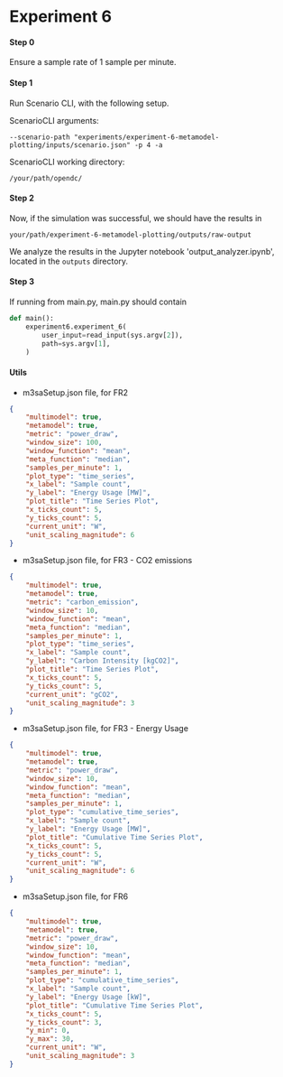 # Experiment 6

#### Step 0
Ensure a sample rate of 1 sample per minute.

#### Step 1
Run Scenario CLI, with the following setup.

ScenarioCLI arguments:
```
--scenario-path "experiments/experiment-6-metamodel-plotting/inputs/scenario.json" -p 4 -a
```

ScenarioCLI working directory:
```
/your/path/opendc/
```

#### Step 2
Now, if the simulation was successful, we should have the results in 
```
your/path/experiment-6-metamodel-plotting/outputs/raw-output
```

We analyze the results in the Jupyter notebook 'output_analyzer.ipynb', located in the ```outputs``` directory.

#### Step 3
If running from main.py, main.py should contain
```python
def main():
    experiment6.experiment_6(
        user_input=read_input(sys.argv[2]),
        path=sys.argv[1],
    )
```

#### Utils

- m3saSetup.json file, for FR2
```json
{
    "multimodel": true,
    "metamodel": true,
    "metric": "power_draw",
    "window_size": 100,
    "window_function": "mean",
    "meta_function": "median",
    "samples_per_minute": 1,
    "plot_type": "time_series",
    "x_label": "Sample count",
    "y_label": "Energy Usage [MW]",
    "plot_title": "Time Series Plot",
    "x_ticks_count": 5,
    "y_ticks_count": 5,
    "current_unit": "W",
    "unit_scaling_magnitude": 6
}
```

- m3saSetup.json file, for FR3 - CO2 emissions
```json
{
    "multimodel": true,
    "metamodel": true,
    "metric": "carbon_emission",
    "window_size": 10,
    "window_function": "mean",
    "meta_function": "median",
    "samples_per_minute": 1,
    "plot_type": "time_series",
    "x_label": "Sample count",
    "y_label": "Carbon Intensity [kgCO2]",
    "plot_title": "Time Series Plot",
    "x_ticks_count": 5,
    "y_ticks_count": 5,
    "current_unit": "gCO2",
    "unit_scaling_magnitude": 3
}

```

- m3saSetup.json file, for FR3 - Energy Usage
```json
{
    "multimodel": true,
    "metamodel": true,
    "metric": "power_draw",
    "window_size": 10,
    "window_function": "mean",
    "meta_function": "median",
    "samples_per_minute": 1,
    "plot_type": "cumulative_time_series",
    "x_label": "Sample count",
    "y_label": "Energy Usage [MW]",
    "plot_title": "Cumulative Time Series Plot",
    "x_ticks_count": 5,
    "y_ticks_count": 5,
    "current_unit": "W",
    "unit_scaling_magnitude": 6
}
```

- m3saSetup.json file, for FR6

```json
{
    "multimodel": true,
    "metamodel": true,
    "metric": "power_draw",
    "window_size": 10,
    "window_function": "mean",
    "meta_function": "median",
    "samples_per_minute": 1,
    "plot_type": "cumulative_time_series",
    "x_label": "Sample count",
    "y_label": "Energy Usage [kW]",
    "plot_title": "Cumulative Time Series Plot",
    "x_ticks_count": 5,
    "y_ticks_count": 3,
    "y_min": 0,
    "y_max": 30,
    "current_unit": "W",
    "unit_scaling_magnitude": 3
}
```
